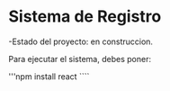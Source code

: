 <h1>Sistema de Registro </h1>

-Estado del proyecto: en construccion.

Para ejecutar el sistema, debes poner:

'''npm install react ````
